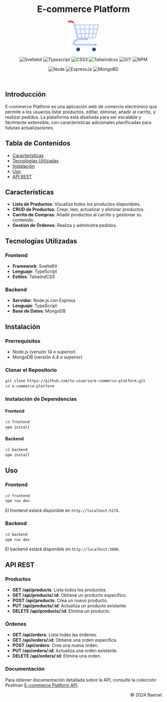 <div align="center">

# E-commerce Platform

<img alt="ReactJS" src="cart.png" width="100" /><br>


![Sveltekit](https://img.shields.io/badge/SvelteKit-FF3E00?style=for-the-badge&logo=Svelte&logoColor=white)
![Typescript](https://img.shields.io/badge/TypeScript-007ACC?style=for-the-badge&logo=typescript&logoColor=white)
![CSS3](https://img.shields.io/badge/css3-%231572B6.svg?style=for-the-badge&logo=css3&logoColor=white)
![Tailwindcss](https://img.shields.io/badge/Tailwind_CSS-38B2AC?style=for-the-badge&logo=tailwind-css&logoColor=white)
![GIT](https://img.shields.io/badge/Git-fc6d26?style=for-the-badge&logo=git&logoColor=white)
![NPM](https://img.shields.io/badge/NPM-%23CB3837.svg?style=for-the-badge&logo=npm&logoColor=white)

![Node](https://img.shields.io/badge/Node%20js-339933?style=for-the-badge&logo=nodedotjs&logoColor=white)
![ExpressJs](https://img.shields.io/badge/Express%20js-000000?style=for-the-badge&logo=express&logoColor=white)
![MongoBD](https://img.shields.io/badge/MongoDB-4EA94B?style=for-the-badge&logo=mongodb&logoColor=white)

</div><br>

## Introducción

E-commerce Platform es una aplicación web de comercio electrónico que permite a los usuarios listar productos, editar, eliminar, añadir al carrito, y realizar pedidos. La plataforma está diseñada para ser escalable y fácilmente extensible, con características adicionales planificadas para futuras actualizaciones.

## Tabla de Contenidos

- [Características](#características)
- [Tecnologías Utilizadas](#tecnologías-utilizadas)
- [Instalación](#instalación)
- [Uso](#uso)
- [API REST](#api-rest)

## Características

- **Lista de Productos**: Visualiza todos los productos disponibles.
- **CRUD de Productos**: Crear, leer, actualizar y eliminar productos.
- **Carrito de Compras**: Añadir productos al carrito y gestionar su contenido.
- **Gestión de Órdenes**: Realiza y administra pedidos.

## Tecnologías Utilizadas

### Frontend
- **Framework**: SvelteKit
- **Lenguaje**: TypeScript
- **Estilos**: TailwindCSS

### Backend
- **Servidor**: Node.js con Express
- **Lenguaje**: TypeScript
- **Base de Datos**: MongoDB

## Instalación

### Prerrequisitos

- Node.js (versión 14 o superior)
- MongoDB (versión 4.4 o superior)

### Clonar el Repositorio

```sh
git clone https://github.com/tu-usuario/e-commerce-platform.git
cd e-commerce-platform
```

### Instalación de Dependencias

#### Frontend

```sh
cd frontend
npm install
```

#### Backend

```sh
cd backend
npm install
```

## Uso

### Frontend

```sh
cd frontend
npm run dev
```

El frontend estará disponible en `http://localhost:5174`.

### Backend

```sh
cd backend
npm run dev
```

El backend estará disponible en `http://localhost:3000`.

## API REST

### Productos

- **GET /api/products**: Lista todos los productos.
- **GET /api/products/:id**: Obtiene un producto específico.
- **POST /api/products**: Crea un nuevo producto.
- **PUT /api/products/:id**: Actualiza un producto existente.
- **DELETE /api/products/:id**: Elimina un producto.

### Órdenes

- **GET /api/orders**: Lista todas las órdenes.
- **GET /api/orders/:id**: Obtiene una orden específica.
- **POST /api/orders**: Crea una nueva orden.
- **PUT /api/orders/:id**: Actualiza una orden existente.
- **DELETE /api/orders/:id**: Elimina una orden.


### Documentación

Para obtener documentación detallada sobre la API, consulte la colección Postman [E-commerce Platform API](https://documenter.getpostman.com/view/15768378/2sA3kPqk2j).

<div class="footer" align="right">
    &copy; 2024 Baenat
</div>